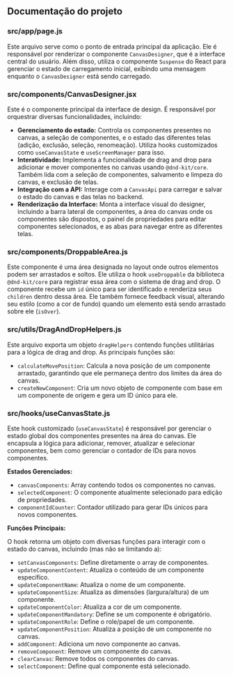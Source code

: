 ## Documentação do projeto

### src/app/page.js
Este arquivo serve como o ponto de entrada principal da aplicação. Ele é responsável por renderizar o componente `CanvasDesigner`, que é a interface central do usuário. Além disso, utiliza o componente `Suspense` do React para gerenciar o estado de carregamento inicial, exibindo uma mensagem enquanto o `CanvasDesigner` está sendo carregado.


### src/components/CanvasDesigner.jsx
Este é o componente principal da interface de design. É responsável por orquestrar diversas funcionalidades, incluindo:
- **Gerenciamento do estado:** Controla os componentes presentes no canvas, a seleção de componentes, e o estado das diferentes telas (adição, exclusão, seleção, renomeação). Utiliza hooks customizados como `useCanvasState` e `useScreenManager` para isso.
- **Interatividade:** Implementa a funcionalidade de drag and drop para adicionar e mover componentes no canvas usando `@dnd-kit/core`. Também lida com a seleção de componentes, salvamento e limpeza do canvas, e exclusão de telas.
- **Integração com a API:** Interage com a `CanvasApi` para carregar e salvar o estado do canvas e das telas no backend.
- **Renderização da Interface:** Monta a interface visual do designer, incluindo a barra lateral de componentes, a área do canvas onde os componentes são dispostos, o painel de propriedades para editar componentes selecionados, e as abas para navegar entre as diferentes telas.

### src/components/DroppableArea.js
Este componente é uma área designada no layout onde outros elementos podem ser arrastados e soltos. Ele utiliza o hook `useDroppable` da biblioteca `@dnd-kit/core` para registrar essa área com o sistema de drag and drop. O componente recebe um `id` único para ser identificado e renderiza seus `children` dentro dessa área. Ele também fornece feedback visual, alterando seu estilo (como a cor de fundo) quando um elemento está sendo arrastado sobre ele (`isOver`).

### src/utils/DragAndDropHelpers.js

Este arquivo exporta um objeto `dragHelpers` contendo funções utilitárias para a lógica de drag and drop. As principais funções são:

*   `calculateMovePosition`: Calcula a nova posição de um componente arrastado, garantindo que ele permaneça dentro dos limites da área do canvas.
*   `createNewComponent`: Cria um novo objeto de componente com base em um componente de origem e gera um ID único para ele.

### src/hooks/useCanvasState.js

Este hook customizado (`useCanvasState`) é responsável por gerenciar o estado global dos componentes presentes na área do canvas. Ele encapsula a lógica para adicionar, remover, atualizar e selecionar componentes, bem como gerenciar o contador de IDs para novos componentes.

**Estados Gerenciados:**

*   `canvasComponents`: Array contendo todos os componentes no canvas.
*   `selectedComponent`: O componente atualmente selecionado para edição de propriedades.
*   `componentIdCounter`: Contador utilizado para gerar IDs únicos para novos componentes.

**Funções Principais:**

O hook retorna um objeto com diversas funções para interagir com o estado do canvas, incluindo (mas não se limitando a):

*   `setCanvasComponents`: Define diretamente o array de componentes.
*   `updateComponentContent`: Atualiza o conteúdo de um componente específico.
*   `updateComponentName`: Atualiza o nome de um componente.
*   `updateComponentSize`: Atualiza as dimensões (largura/altura) de um componente.
*   `updateComponentColor`: Atualiza a cor de um componente.
*   `updateComponentMandatory`: Define se um componente é obrigatório.
*   `updateComponentRole`: Define o role/papel de um componente.
*   `updateComponentPosition`: Atualiza a posição de um componente no canvas.
*   `addComponent`: Adiciona um novo componente ao canvas.
*   `removeComponent`: Remove um componente do canvas.
*   `clearCanvas`: Remove todos os componentes do canvas.
*   `selectComponent`: Define qual componente está selecionado.
